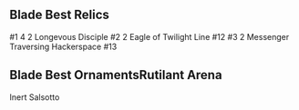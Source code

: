 ## Blade Best Relics
#1 4 2 Longevous Disciple
#2 2 Eagle of Twilight Line #12
#3 2 Messenger Traversing Hackerspace #13

## Blade Best OrnamentsRutilant Arena
Inert Salsotto